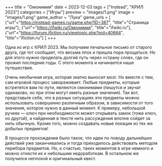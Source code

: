 +++
title = "Омонимия"
date = 2023-12-03
tags = ["Instead", "КРИЛ 2023"]
categories = ["Игры"]
preview = "images/1.png"
image = "images/1.png"
game_author = "Лука"
game_urls = [
    {"url"="https://instead-games.ru/game.php?ID=387", "title"="Страница игры"},
    {"url"="https://ifwiki.ru/Омонимия", "title"="ifwiki.ru"},
    {"url"="https://forum.ifiction.ru/viewtopic.php?pid=40664", "title"="ifiction.ru"}
]
+++

Одна из игр с КРИЛ 2023. Мы получаем печальное письмо от старого друга, где тот сообщает, что весьма плох и пришла пора прощаться. Но для этого нужно проделать долгий путь через «страну слов», где он прожил последние годы. С этого момента и начинается наше путешествие.

Очень необычная игра, которая знатно выносит мозг. Но вместе с тем, сам игровой процесс завораживает. Любые предметы, которые встретятся вам по пути, являются омонимами (пишутся и звучат одинаково, но при этом могут иметь разные значения). Так вот, представьте себе, что в разных ситуациях эти предметы можно использовать совершенно различным образом, в зависимости от того значения, которое нужно в данный момент. К примеру, небольшой ручеек — ключ при необходимости может открывать замок (тоже ключ, но другой), а найденная в тексте нить рассуждения вполне сойдет за нить обычную. Кроме того, можно создавать новые локации из тех же добытых предметов!

В процессе прохождения было такое, что идеи по поводу дальнейших действий уже заканчивались и тогда приходилось действовать методом перебора предметов. Но, к счастью, таких моментов в игре немного и можно отнести их к небольшим недоработкам. В остальном же получился неплохой и оригинальный квест.